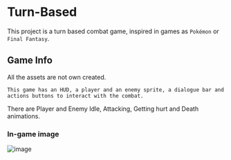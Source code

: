 # Turn-Based

This project is a turn based combat game, inspired in games as `Pokémon` or `Final Fantasy`.

## Game Info

All the assets are not own created.

```
This game has an HUD, a player and an enemy sprite, a dialogue bar and actions buttons to interact with the combat.
```

There are Player and Enemy Idle, Attacking, Getting hurt and Death animations.

### In-game image
![image](https://github.com/Ngonzalez693/UnityProjects/assets/114617008/d53f405c-dd07-46c1-b19f-c38ad1c2b9a9)
